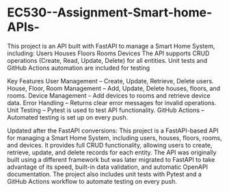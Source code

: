 # EC530--Assignment-Smart-home-APIs-
This project is an API built with FastAPI to manage a Smart Home System, including:
Users
Houses
Floors
Rooms
Devices
The API supports CRUD operations (Create, Read, Update, Delete) for all entities.
Unit tests and GitHub Actions automation are included for testing

Key Features
User Management – Create, Update, Retrieve, Delete users.
House, Floor, Room Management – Add, Update, Delete houses, floors, and rooms.
Device Management – Add devices to rooms and retrieve device data.
Error Handling – Returns clear error messages for invalid operations.
Unit Testing – Pytest is used to test API functionality.
GitHub Actions – Automated testing is set up on every push.

Updated after the FastAPI conversions: 
This project is a FastAPI-based API for managing a Smart Home System, including users, houses, floors, rooms, and devices. It provides full CRUD functionality, allowing users to create, retrieve, update, and delete records for each entity. The API was originally built using a different framework but was later migrated to FastAPI to take advantage of its speed, built-in data validation, and automatic OpenAPI documentation. The project also includes unit tests with Pytest and a GitHub Actions workflow to automate testing on every push.
